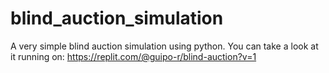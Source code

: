 # blind_auction_simulation
A very simple blind auction simulation using python.
You can take a look at it running on:
https://replit.com/@guipo-r/blind-auction?v=1
